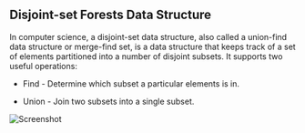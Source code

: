 ## Disjoint-set Forests Data Structure

In computer science, a disjoint-set data structure, also called a union-find data structure or merge-find set, is a data structure
that keeps track of a set of elements partitioned into a number of disjoint subsets. It supports two useful operations:

* Find  - Determine which subset a particular elements is in.

* Union - Join two subsets into a single subset.

![Screenshot]()

